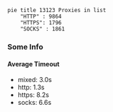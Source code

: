 
```mermaid
pie title 13123 Proxies in list
    "HTTP" : 9864
    "HTTPS": 1796
    "SOCKS" : 1861
```

### Some Info
#### Average Timeout

- mixed: 3.0s
- http: 1.3s
- https: 8.2s
- socks: 6.6s